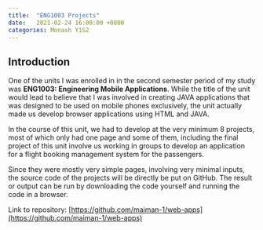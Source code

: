 ```yaml
---
title:  "ENG1003 Projects"
date:   2021-02-24 16:00:00 +0800
categories: Monash Y1S2
---
```

## Introduction
One of the units I was enrolled in in the second semester period of my study was
**ENG1003: Engineering Mobile Applications**. While the title of the unit would
lead to believe that I was involved in creating JAVA applications that was
designed to be used on mobile phones exclusively, the unit actually made us
develop browser applications using HTML and JAVA.

In the course of this unit, we had to develop at the very minimum 8 projects,
most of which only had one page and some of them, including the final project of
this unit involve us working in groups to develop an application for a flight
booking management system for the passengers.

Since they were mostly very simple pages, involving very minimal inputs, the
source code of the projects will be directly be put on GitHub. The result or
output can be run by downloading the code yourself and running the code in a browser.

Link to repository: [https://github.com/maiman-1/web-apps](https://github.com/maiman-1/web-apps)
